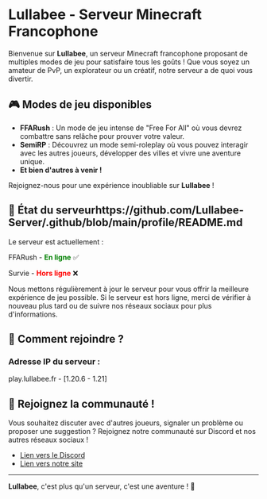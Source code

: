 # Lullabee - Serveur Minecraft Francophone

Bienvenue sur **Lullabee**, un serveur Minecraft francophone proposant de multiples modes de jeu pour satisfaire tous les goûts ! Que vous soyez un amateur de PvP, un explorateur ou un créatif, notre serveur a de quoi vous divertir.

## 🎮 Modes de jeu disponibles

- **FFARush** : Un mode de jeu intense de "Free For All" où vous devrez combattre sans relâche pour prouver votre valeur.
- **SemiRP** : Découvrez un mode semi-roleplay où vous pouvez interagir avec les autres joueurs, développer des villes et vivre une aventure unique.
- **Et bien d'autres à venir !**

Rejoignez-nous pour une expérience inoubliable sur **Lullabee** !

## 📢 État du serveurhttps://github.com/Lullabee-Server/.github/blob/main/profile/README.md

Le serveur est actuellement : 

<!-- Modifier ce texte en fonction de l'état du serveur -->
<!--**<span style="color:red">Hors ligne</span>** ❌-->

<!-- Si le serveur est en ligne, remplacer par : -->
FFARush - **<span style="color:green">En ligne</span>** ✅

Survie - **<span style="color:red">Hors ligne</span>** ❌

Nous mettons régulièrement à jour le serveur pour vous offrir la meilleure expérience de jeu possible. Si le serveur est hors ligne, merci de vérifier à nouveau plus tard ou de suivre nos réseaux sociaux pour plus d'informations.

## 📜 Comment rejoindre ?

### Adresse IP du serveur : 

play.lullabee.fr - [1.20.6 - 1.21]

## 👥 Rejoignez la communauté !

Vous souhaitez discuter avec d'autres joueurs, signaler un problème ou proposer une suggestion ? Rejoignez notre communauté sur Discord et nos autres réseaux sociaux !

- [Lien vers le Discord](https://discord.gg/lullabee)
- [Lien vers notre site](https://lullabee.fr)
<!--- [Twitter](https://twitter.com/LullabeeMC)-->
  
---

**Lullabee**, c'est plus qu'un serveur, c'est une aventure ! 🌟
